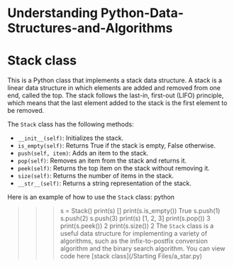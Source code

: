 # Understanding Python-Data-Structures-and-Algorithms
 
# Stack class

This is a Python class that implements a stack data structure. A stack is a linear data structure in which elements are added and removed from one end, called the top. The stack follows the last-in, first-out (LIFO) principle, which means that the last element added to the stack is the first element to be removed.

The `Stack` class has the following methods:

* `__init__(self)`: Initializes the stack.
* `is_empty(self)`: Returns True if the stack is empty, False otherwise.
* `push(self, item)`: Adds an item to the stack.
* `pop(self)`: Removes an item from the stack and returns it.
* `peek(self)`: Returns the top item on the stack without removing it.
* `size(self)`: Returns the number of items in the stack.
* `__str__(self)`: Returns a string representation of the stack.

Here is an example of how to use the `Stack` class:
python
>>> s = Stack()
>>> print(s)
[]
>>> print(s.is_empty())
True
>>> s.push(1)
>>> s.push(2)
>>> s.push(3)
>>> print(s)
[1, 2, 3]
>>> print(s.pop())
3
>>> print(s.peek())
2
>>> print(s.size())
2
The `Stack` class is a useful data structure for implementing a variety of algorithms, such as the infix-to-postfix conversion algorithm and the binary search algorithm.
You can view code here [stack class](/Starting Files/a_star.py)
